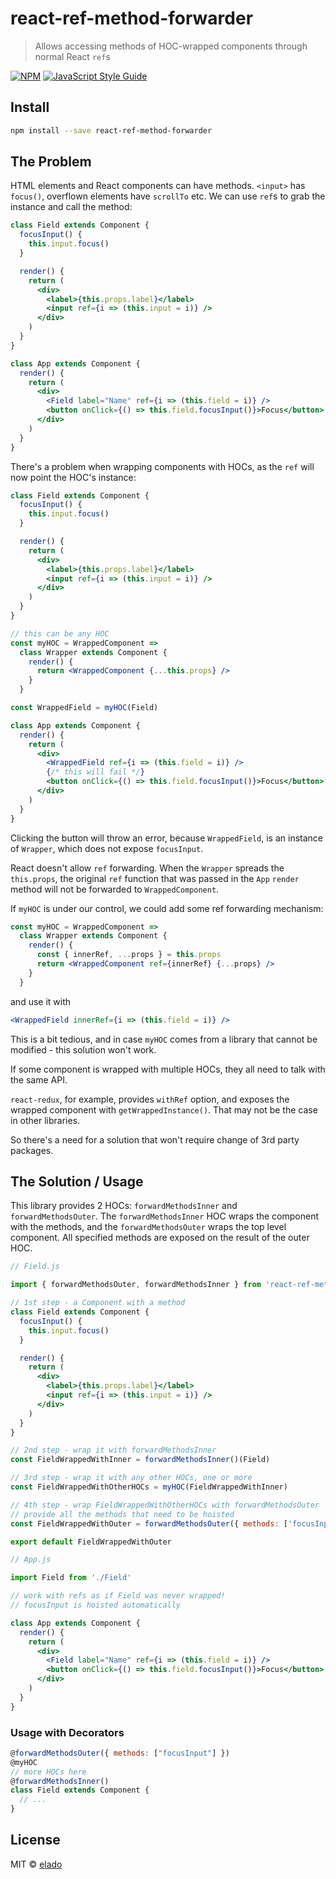 # react-ref-method-forwarder

> Allows accessing methods of HOC-wrapped components through normal React `ref`s

[![NPM](https://img.shields.io/npm/v/react-ref-method-forwarder.svg)](https://www.npmjs.com/package/react-ref-method-forwarder) [![JavaScript Style Guide](https://img.shields.io/badge/code_style-standard-brightgreen.svg)](https://standardjs.com)

## Install

```bash
npm install --save react-ref-method-forwarder
```
## The Problem

HTML elements and React components can have methods. `<input>` has `focus()`, overflown elements have `scrollTo` etc.
We can use `ref`s to grab the instance and call the method:

```jsx
class Field extends Component {
  focusInput() {
    this.input.focus()
  }

  render() {
    return (
      <div>
        <label>{this.props.label}</label>
        <input ref={i => (this.input = i)} />
      </div>
    )
  }
}

class App extends Component {
  render() {
    return (
      <div>
        <Field label="Name" ref={i => (this.field = i)} />
        <button onClick={() => this.field.focusInput()}>Focus</button>
      </div>
    )
  }
}
```

There's a problem when wrapping components with HOCs, as the `ref` will now point the HOC's instance:

```jsx
class Field extends Component {
  focusInput() {
    this.input.focus()
  }

  render() {
    return (
      <div>
        <label>{this.props.label}</label>
        <input ref={i => (this.input = i)} />
      </div>
    )
  }
}

// this can be any HOC
const myHOC = WrappedComponent =>
  class Wrapper extends Component {
    render() {
      return <WrappedComponent {...this.props} />
    }
  }

const WrappedField = myHOC(Field)

class App extends Component {
  render() {
    return (
      <div>
        <WrappedField ref={i => (this.field = i)} />
        {/* this will fail */}
        <button onClick={() => this.field.focusInput()}>Focus</button>
      </div>
    )
  }
}
```

Clicking the button will throw an error, because `WrappedField`, is an instance of `Wrapper`, which does not expose `focusInput`.

React doesn't allow `ref` forwarding. When the `Wrapper` spreads the `this.props`, the original `ref` function that was passed in the `App` `render` method will not be forwarded to `WrappedComponent`.

If `myHOC` is under our control, we could add some ref forwarding mechanism:

```jsx
const myHOC = WrappedComponent =>
  class Wrapper extends Component {
    render() {
      const { innerRef, ...props } = this.props
      return <WrappedComponent ref={innerRef} {...props} />
    }
  }
```

and use it with

```jsx
<WrappedField innerRef={i => (this.field = i)} />
```

This is a bit tedious, and in case `myHOC` comes from a library that cannot be modified - this solution won't work.

If some component is wrapped with multiple HOCs, they all need to talk with the same API.

`react-redux`, for example, provides `withRef` option, and exposes the wrapped component with `getWrappedInstance()`. That may not be the case in other libraries.

So there's a need for a solution that won't require change of 3rd party packages.

## The Solution / Usage

This library provides 2 HOCs: `forwardMethodsInner` and `forwardMethodsOuter`. The `forwardMethodsInner` HOC wraps the component with the methods, and the `forwardMethodsOuter` wraps the top level component. All specified methods are exposed on the result of the outer HOC.

```jsx
// Field.js

import { forwardMethodsOuter, forwardMethodsInner } from 'react-ref-method-forwarder'

// 1st step - a Component with a method
class Field extends Component {
  focusInput() {
    this.input.focus()
  }

  render() {
    return (
      <div>
        <label>{this.props.label}</label>
        <input ref={i => (this.input = i)} />
      </div>
    )
  }
}

// 2nd step - wrap it with forwardMethodsInner
const FieldWrappedWithInner = forwardMethodsInner()(Field)

// 3rd step - wrap it with any other HOCs, one or more
const FieldWrappedWithOtherHOCs = myHOC(FieldWrappedWithInner)

// 4th step - wrap FieldWrappedWithOtherHOCs with forwardMethodsOuter
// provide all the methods that need to be hoisted
const FieldWrappedWithOuter = forwardMethodsOuter({ methods: ['focusInput'] })(FieldWrappedWithOtherHOCs)

export default FieldWrappedWithOuter

// App.js

import Field from './Field'

// work with refs as if Field was never wrapped!
// focusInput is hoisted automatically

class App extends Component {
  render() {
    return (
      <div>
        <Field label="Name" ref={i => (this.field = i)} />
        <button onClick={() => this.field.focusInput()}>Focus</button>
      </div>
    )
  }
}
```

### Usage with Decorators

```jsx
@forwardMethodsOuter({ methods: ["focusInput"] })
@myHOC
// more HOCs here
@forwardMethodsInner()
class Field extends Component {
  // ...
}
```

## License

MIT © [elado](https://github.com/elado)
